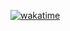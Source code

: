 [![wakatime](https://wakatime.com/badge/github/Modraxis/htll.svg)](https://wakatime.com/badge/github/Modraxis/htll)
